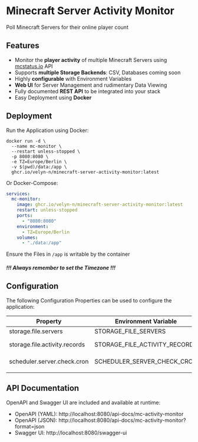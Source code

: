 # Minecraft Server Activity Monitor

Poll Minecraft Servers for their online player count

## Features

- Monitor the **player activity** of multiple Minecraft Servers using [mcstatus.io](https://mcstatus.io) API
- Supports **multiple Storage Backends**: CSV, Databases coming soon
- Highly **configurable** with Environment Variables
- **Web UI** for Server Management and rudimentary Data Viewing
- Fully documented **REST API** to be integrated into your stack
- Easy Deployment using **Docker**

## Deployment

Run the Application using Docker:
```shell
docker run -d \
  --name mc-monitor \
  --restart unless-stopped \
  -p 8080:8080 \
  -e TZ=Europe/Berlin \
  -v $(pwd)/data:/app \
  ghcr.io/velyn-n/minecraft-server-activity-monitor:latest
```

Or Docker-Compose:
```yaml
services:
  mc-monitor:
    image: ghcr.io/velyn-n/minecraft-server-activity-monitor:latest
    restart: unless-stopped
    ports:
      - "8080:8080"
    environment:
      - TZ=Europe/Berlin
    volumes:
      - "./data:/app"
```

Ensure the Files in `/app` is writable by the container

#### *!!! Always remember to set the Timezone !!!*

## Configuration

The following Configuration Properties can be used to configure the application:

| Property                      | Environment Variable          | Default Value              |
|-------------------------------|-------------------------------|----------------------------|
| storage.file.servers          | STORAGE_FILE_SERVERS          | /app/servers.csv           |
| storage.file.activity.records | STORAGE_FILE_ACTIVITY_RECORDS | /app/activity-records.csv  |
| scheduler.server.check.cron   | SCHEDULER_SERVER_CHECK_CRON   | 0 * * * * ? (every minute) |
|                               |                               |                            |


## API Documentation

OpenAPI and Swagger UI are included and available at runtime:

- OpenAPI (YAML): http://localhost:8080/api-docs/mc-activity-monitor
- OpenAPI (JSON): http://localhost:8080/api-docs/mc-activity-monitor?format=json
- Swagger UI: http://localhost:8080/swagger-ui
